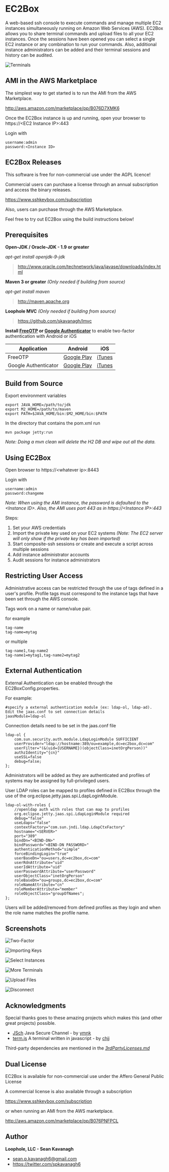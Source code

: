 EC2Box
======
A web-based ssh console to execute commands and manage multiple EC2 instances
simultaneously running on Amazon Web Services (AWS). EC2Box allows you to share
terminal commands and upload files to all your EC2 instances. Once the sessions
have been opened you can select a single EC2 instance or any combination to run
your commands.  Also, additional instance administrators can be added and their
terminal sessions and history can be audited.  

![Terminals](https://www.sshkeybox.com/images/500x300/ec2box.png)

AMI in the AWS Marketplace
------
The simplest way to get started is to run the AMI from the AWS Marketplace.

http://aws.amazon.com/marketplace/pp/B076D7XMK6

Once the EC2Box instance is up and running, open your browser to https://\<EC2 Instance IP\>:443

Login with 

	username:admin 
	password:<Instance ID>

EC2Box Releases
------
This software is free for non-commercial use under the AGPL licence!

Commercial users can purchase a license through an annual subscription and access the binary releases. 

https://www.sshkeybox.com/subscription

Also, users can purchase through the AWS Marketplace.

Feel free to try out EC2Box using the build instructions below!

Prerequisites
-------------
**Open-JDK / Oracle-JDK - 1.9 or greater**

*apt-get install openjdk-9-jdk*

> http://www.oracle.com/technetwork/java/javase/downloads/index.html

**Maven 3 or greater**  *(Only needed if building from source)*

*apt-get install maven*

> http://maven.apache.org 

**Loophole MVC**  *(Only needed if building from source)*

> https://github.com/skavanagh/lmvc

**Install [FreeOTP](https://freeotp.github.io/) or [Google Authenticator](https://github.com/google/google-authenticator)** to enable two-factor authentication with Android or iOS

| Application          | Android                                                                                             | iOS                                                                        |             
|----------------------|-----------------------------------------------------------------------------------------------------|----------------------------------------------------------------------------|
| FreeOTP              | [Google Play](https://play.google.com/store/apps/details?id=org.fedorahosted.freeotp)               | [iTunes](https://itunes.apple.com/us/app/freeotp/id872559395)              |
| Google Authenticator | [Google Play](https://play.google.com/store/apps/details?id=com.google.android.apps.authenticator2) | [iTunes](https://itunes.apple.com/us/app/google-authenticator/id388497605) |

Build from Source
------
Export environment variables

    export JAVA_HOME=/path/to/jdk
    export M2_HOME=/path/to/maven
    export PATH=$JAVA_HOME/bin:$M2_HOME/bin:$PATH

In the directory that contains the pom.xml run

	mvn package jetty:run

*Note: Doing a mvn clean will delete the H2 DB and wipe out all the data.*

Using EC2Box
------
Open browser to https://\<whatever ip\>:8443

Login with 

	username:admin 
	password:changeme
	
*Note: When using the AMI instance, the password is defaulted to the \<Instance ID\>. Also, the AMI uses port 443 as in https://\<Instance IP\>:443*

Steps:

1. Set your AWS credentials
2. Import the private key used on your EC2 systems *(Note: The EC2 server will only show if the private key has been imported)*
3. Start composite-ssh sessions or create and execute a script across multiple sessions
4. Add instance administrator accounts
5. Audit sessions for instance administrators

Restricting User Access
------
Administrative access can be restricted through the use of tags defined in a user's profile. Profile tags must correspond to the instance tags that have been set through the AWS console.

Tags work on a name or name/value pair.

for example

    tag-name
    tag-name=mytag

or multiple

    tag-name1,tag-name2
    tag-name1=mytag1,tag-name2=mytag2

External Authentication
------
External Authentication can be enabled through the EC2BoxConfig.properties.

For example:

	#specify a external authentication module (ex: ldap-ol, ldap-ad).  Edit the jaas.conf to set connection details
	jaasModule=ldap-ol
    
Connection details need to be set in the jaas.conf file

    ldap-ol {
    	com.sun.security.auth.module.LdapLoginModule SUFFICIENT
    	userProvider="ldap://hostname:389/ou=example,dc=ec2box,dc=com"
    	userFilter="(&(uid={USERNAME})(objectClass=inetOrgPerson))"
    	authzIdentity="{cn}"
    	useSSL=false
    	debug=false;
    };
    

Administrators will be added as they are authenticated and profiles of systems may be assigned by full-privileged users.

User LDAP roles can be mapped to profiles defined in EC2Box through the use of the org.eclipse.jetty.jaas.spi.LdapLoginModule.

    ldap-ol-with-roles {
        //openldap auth with roles that can map to profiles
        org.eclipse.jetty.jaas.spi.LdapLoginModule required
        debug="false"
        useLdaps="false"
        contextFactory="com.sun.jndi.ldap.LdapCtxFactory"
        hostname="<SERVER>"
        port="389"
        bindDn="<BIND-DN>"
        bindPassword="<BIND-DN PASSWORD>"
        authenticationMethod="simple"
        forceBindingLogin="true"
        userBaseDn="ou=users,dc=ec2box,dc=com"
        userRdnAttribute="uid"
        userIdAttribute="uid"
        userPasswordAttribute="userPassword"
        userObjectClass="inetOrgPerson"
        roleBaseDn="ou=groups,dc=ec2box,dc=com"
        roleNameAttribute="cn"
        roleMemberAttribute="member"
        roleObjectClass="groupOfNames";
    };

Users will be added/removed from defined profiles as they login and when the role name matches the profile name.

Screenshots
-----------
![Two-Factor](https://www.sshkeybox.com/images/screenshots/medium/ec2box/two-factor.png)

![Importing Keys](https://www.sshkeybox.com/images/screenshots/medium/ec2box/importing_keys.png)

![Select Instances](https://www.sshkeybox.com/images/screenshots/medium/ec2box/select_instances.png)

![More Terminals](https://www.sshkeybox.com/images/screenshots/medium/ec2box/more_terms.png)

![Upload Files](https://www.sshkeybox.com/images/screenshots/medium/ec2box/upload_files.png)

![Disconnect](https://www.sshkeybox.com/images/screenshots/medium/ec2box/disconnect.png)

Acknowledgments
------
Special thanks goes to these amazing projects which makes this (and other great projects) possible.

+ [JSch](http://www.jcraft.com/jsch) Java Secure Channel - by [ymnk](https://github.com/ymnk)
+ [term.js](https://github.com/chjj/term.js) A terminal written in javascript - by [chjj](https://github.com/chjj)

Third-party dependencies are mentioned in the [_3rdPartyLicenses.md_](3rdPartyLicenses.md)

Dual License
-----------
EC2Box is available for non-commercial use under the Affero General Public License

A commercial license is also available through a subscription

https://www.sshkeybox.com/subscription

or when running an AMI from the AWS marketplace.

http://aws.amazon.com/marketplace/pp/B076PNFPCL

Author
------
**Loophole, LLC - Sean Kavanagh**

+ sean.p.kavanagh6@gmail.com
+ https://twitter.com/spkavanagh6
